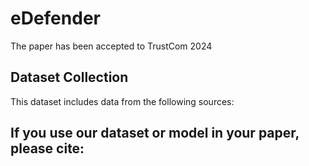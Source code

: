 # eDefender
The paper has been accepted to TrustCom 2024

## Dataset Collection
This dataset includes data from the following sources:

## If you use our dataset or model in your paper, please cite:
